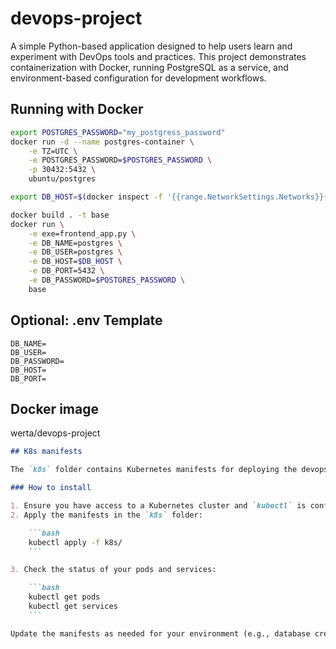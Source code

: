 # devops-project

A simple Python-based application designed to help users learn and experiment with DevOps tools and practices. This project demonstrates containerization with Docker, running PostgreSQL as a service, and environment-based configuration for development workflows.

## Running with Docker

```bash
export POSTGRES_PASSWORD="my_postgress_password"
docker run -d --name postgres-container \
    -e TZ=UTC \
    -e POSTGRES_PASSWORD=$POSTGRES_PASSWORD \
    -p 30432:5432 \
    ubuntu/postgres

export DB_HOST=$(docker inspect -f '{{range.NetworkSettings.Networks}}{{.IPAddress}}{{end}}' postgres-container)

docker build . -t base
docker run \
    -e exe=frontend_app.py \
    -e DB_NAME=postgres \
    -e DB_USER=postgres \
    -e DB_HOST=$DB_HOST \
    -e DB_PORT=5432 \
    -e DB_PASSWORD=$POSTGRES_PASSWORD \
    base
```

## Optional: .env Template

```env
DB_NAME=
DB_USER=
DB_PASSWORD=
DB_HOST=
DB_PORT=
```

## Docker image

werta/devops-project

````markdown
## K8s manifests

The `k8s` folder contains Kubernetes manifests for deploying the devops-project application and its PostgreSQL database. These manifests include Deployment, Service, and ConfigMap resources to simplify running the project in a Kubernetes cluster.

### How to install

1. Ensure you have access to a Kubernetes cluster and `kubectl` is configured.
2. Apply the manifests in the `k8s` folder:

    ```bash
    kubectl apply -f k8s/
    ```

3. Check the status of your pods and services:

    ```bash
    kubectl get pods
    kubectl get services
    ```

Update the manifests as needed for your environment (e.g., database credentials, image tags).
